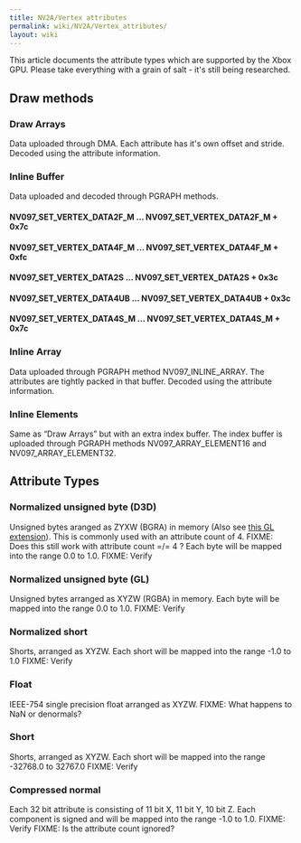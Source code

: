 ```yaml
---
title: NV2A/Vertex attributes
permalink: wiki/NV2A/Vertex_attributes/
layout: wiki
---
```


This article documents the attribute types which are supported by the
Xbox GPU. Please take everything with a grain of salt - it's still being
researched.

Draw methods
------------

### Draw Arrays

Data uploaded through DMA. Each attribute has it's own offset and
stride. Decoded using the attribute information.

### Inline Buffer

Data uploaded and decoded through PGRAPH methods.

#### NV097\_SET\_VERTEX\_DATA2F\_M ... NV097\_SET\_VERTEX\_DATA2F\_M + 0x7c

#### NV097\_SET\_VERTEX\_DATA4F\_M ... NV097\_SET\_VERTEX\_DATA4F\_M + 0xfc

#### NV097\_SET\_VERTEX\_DATA2S ... NV097\_SET\_VERTEX\_DATA2S + 0x3c

#### NV097\_SET\_VERTEX\_DATA4UB ... NV097\_SET\_VERTEX\_DATA4UB + 0x3c

#### NV097\_SET\_VERTEX\_DATA4S\_M ... NV097\_SET\_VERTEX\_DATA4S\_M + 0x7c

### Inline Array

Data uploaded through PGRAPH method NV097\_INLINE\_ARRAY. The attributes
are tightly packed in that buffer. Decoded using the attribute
information.

### Inline Elements

Same as “Draw Arrays” but with an extra index buffer. The index buffer
is uploaded through PGRAPH methods NV097\_ARRAY\_ELEMENT16 and
NV097\_ARRAY\_ELEMENT32.

Attribute Types
---------------

### Normalized unsigned byte (D3D)

Unsigned bytes aranged as ZYXW (BGRA) in memory (Also see [this GL
extension](http://www.opengl.org/registry/specs/ARB/vertex_array_bgra.txt)).
This is commonly used with an attribute count of 4. FIXME: Does this
still work with attribute count =/= 4 ? Each byte will be mapped into
the range 0.0 to 1.0. FIXME: Verify

### Normalized unsigned byte (GL)

Unsigned bytes arranged as XYZW (RGBA) in memory. Each byte will be
mapped into the range 0.0 to 1.0. FIXME: Verify

### Normalized short

Shorts, arranged as XYZW. Each short will be mapped into the range -1.0
to 1.0 FIXME: Verify

### Float

IEEE-754 single precision float arranged as XYZW. FIXME: What happens to
NaN or denormals?

### Short

Shorts, arranged as XYZW. Each short will be mapped into the range
-32768.0 to 32767.0 FIXME: Verify

### Compressed normal

Each 32 bit attribute is consisting of 11 bit X, 11 bit Y, 10 bit Z.
Each component is signed and will be mapped into the range -1.0 to 1.0.
FIXME: Verify FIXME: Is the attribute count ignored?
